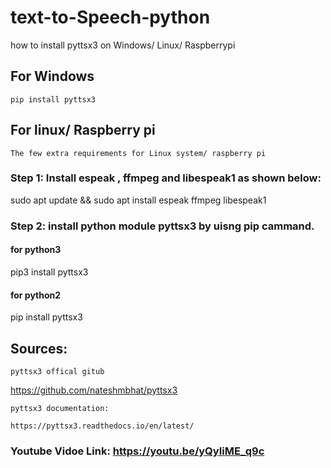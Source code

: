 # text-to-Speech-python
how to install  pyttsx3 on Windows/ Linux/ Raspberrypi

## For Windows
    pip install pyttsx3
## For linux/ Raspberry pi
    The few extra requirements for Linux system/ raspberry pi
    
### Step 1: Install espeak , ffmpeg and libespeak1 as shown below:

 sudo apt update && sudo apt install espeak ffmpeg libespeak1

### Step 2: install python module pyttsx3 by uisng pip cammand.

#### for python3

pip3 install pyttsx3

#### for python2 

pip install pyttsx3

## Sources:
    pyttsx3 offical gitub
https://github.com/nateshmbhat/pyttsx3

    pyttsx3 documentation:
    
    https://pyttsx3.readthedocs.io/en/latest/

### Youtube Vidoe Link: https://youtu.be/yQyIiME_q9c

